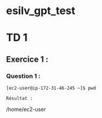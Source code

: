 # esilv_gpt_test

# TD 1 

## Exercice 1 :

### Question 1 :

```
[ec2-user@ip-172-31-46-245 ~]$ pwd

Résultat :

```
/home/ec2-user



